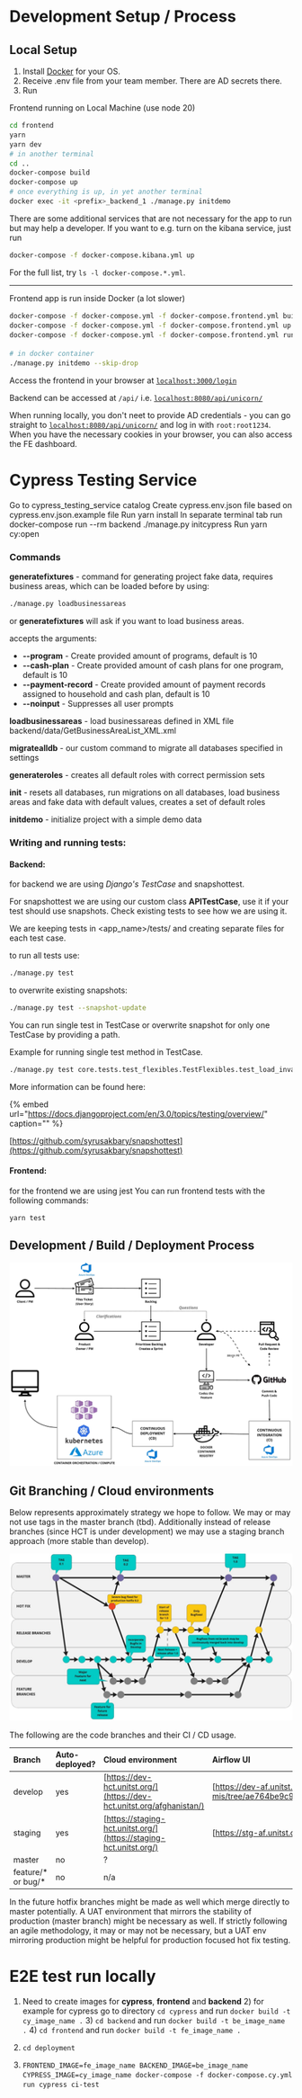 # Development Setup / Process

## Local Setup

1. Install [Docker](https://docs.docker.com/engine/installation/) for your OS.
2. Receive .env file from your team member. There are AD secrets there.
3. Run


Frontend running on Local Machine (use node 20)

```bash
cd frontend
yarn
yarn dev
# in another terminal
cd ..
docker-compose build
docker-compose up
# once everything is up, in yet another terminal
docker exec -it <prefix>_backend_1 ./manage.py initdemo
```

There are some additional services that are not necessary for the app to run but may help a developer. If you want to e.g. turn on the kibana service, just run

```bash
docker-compose -f docker-compose.kibana.yml up
```

For the full list, try `ls -l docker-compose.*.yml`.

***
Frontend app is run inside Docker (a lot slower)

```bash
docker-compose -f docker-compose.yml -f docker-compose.frontend.yml build
docker-compose -f docker-compose.yml -f docker-compose.frontend.yml up
docker-compose -f docker-compose.yml -f docker-compose.frontend.yml run --rm backend bash

# in docker container
./manage.py initdemo --skip-drop
```

Access the frontend in your browser at [`localhost:3000/login`](http://localhost:3000/login)

Backend can be accessed at `/api/` i.e. [`localhost:8080/api/unicorn/`](http://localhost:8080/api/unicorn/)

When running locally, you don't neet to provide AD credentials - you can go straight to [`localhost:8080/api/unicorn/`](http://localhost:8080/api/unicorn/) and log in with `root:root1234`. When you have the necessary cookies in your browser, you can also access the FE dashboard.

# Cypress Testing Service
Go to cypress_testing_service catalog
Create cypress.env.json file based on cypress.env.json.example file
Run yarn install
In separate terminal tab run docker-compose run --rm backend ./manage.py initcypress
Run yarn cy:open




### **Commands**

**generatefixtures** - command for generating project fake data, requires business areas, which can be loaded before by using:

```bash
./manage.py loadbusinessareas
```

or **generatefixtures** will ask if you want to load business areas.

accepts the arguments:

* **--program** - Create provided amount of programs, default is 10
* **--cash-plan** - Create provided amount of cash plans for one program, default is 10
* **--payment-record** - Create provided amount of payment records assigned to household and cash plan, default is 10
* **--noinput** - Suppresses all user prompts

**loadbusinessareas** - load businessareas defined in XML file backend/data/GetBusinessAreaList\_XML.xml

**migratealldb** - our custom command to migrate all databases specified in settings

**generateroles** - creates all default roles with correct permission sets

**init** - resets all databases, run migrations on all databases, load business areas and fake data with default values, creates a set of default roles

**initdemo** - initialize project with a simple demo data

### Writing and running tests:

#### **Backend:**

for backend we are using _Django's TestCase_ and snapshottest.

For snapshottest we are using our custom class **APITestCase**, use it if your test should use snapshots. Check existing tests to see how we are using it.

We are keeping tests in &lt;app\_name&gt;/tests/ and creating separate files for each test case.

to run all tests use:

```bash
./manage.py test
```

to overwrite existing snapshots:

```bash
./manage.py test --snapshot-update
```

You can run single test in TestCase or overwrite snapshot for only one TestCase by providing a path.

Example for running single test method in TestCase.

```bash
./manage.py test core.tests.test_flexibles.TestFlexibles.test_load_invalid_file
```

More information can be found here:

{% embed url="https://docs.djangoproject.com/en/3.0/topics/testing/overview/" caption="" %}

[https://github.com/syrusakbary/snapshottest](https://github.com/syrusakbary/snapshottest)

#### **Frontend:**
for the frontend we are using jest
You can run frontend tests with the following commands:
```cd frontend
yarn test
```

## Development / Build / Deployment Process

![](../../.gitbook/assets/unicef-hct-mis-1.jpg)

## Git Branching / Cloud environments

Below represents approximately strategy we hope to follow. We may or may not use tags in the master branch \(tbd\). Additionally instead of release branches \(since HCT is under development\) we may use a staging branch approach \(more stable than develop\).

![Git Branching Model](../../.gitbook/assets/unicef_hct-mis__online_whiteboard_for_visual_collaboration.jpg)

The following are the code branches and their CI / CD usage.

| Branch | Auto-deployed? | Cloud environment | Airflow UI |
| :--- | :--- | :--- | :--- |
| develop | yes | [https://dev-hct.unitst.org/](https://dev-hct.unitst.org/afghanistan/) | [https://dev-af.unitst.org](https://github.com/unicef/hct-mis/tree/ae764be9c9518105b72bdfe481f0a65f79dd538a/README.md) |
| staging | yes | [https://staging-hct.unitst.org/](https://staging-hct.unitst.org/) | [https://stg-af.unitst.org](https://stg-af.unitst.org) |
| master | no | ? |  |
| feature/\* or bug/\* | no | n/a |  |

In the future hotfix branches might be made as well which merge directly to master potentially. A UAT environment that mirrors the stability of production \(master branch\) might be necessary as well. If strictly following an agile methodology, it may or may not be necessary, but a UAT env mirroring production might be helpful for production focused hot fix testing.


# E2E test run locally

1) Need to create images for **cypress**, **frontend** and **backend** 
   2) for example for cypress go to directory `cd cypress` and run `docker build -t cy_image_name .`
   3) `cd backend` and run `docker build -t be_image_name .`
   4) `cd frontend` and run `docker build -t fe_image_name .`
       
2) `cd deployment` 
3) `FRONTEND_IMAGE=fe_image_name BACKEND_IMAGE=be_image_name CYPRESS_IMAGE=cy_image_name docker-compose -f docker-compose.cy.yml run cypress ci-test`
